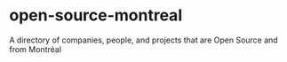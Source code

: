 # open-source-montreal
A directory of companies, people, and projects that are Open Source and from Montréal
